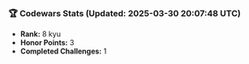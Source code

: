 ### 🏆 Codewars Stats (Updated: 2025-03-30 20:07:48 UTC)

- **Rank:** 8 kyu
- **Honor Points:** 3
- **Completed Challenges:** 1
